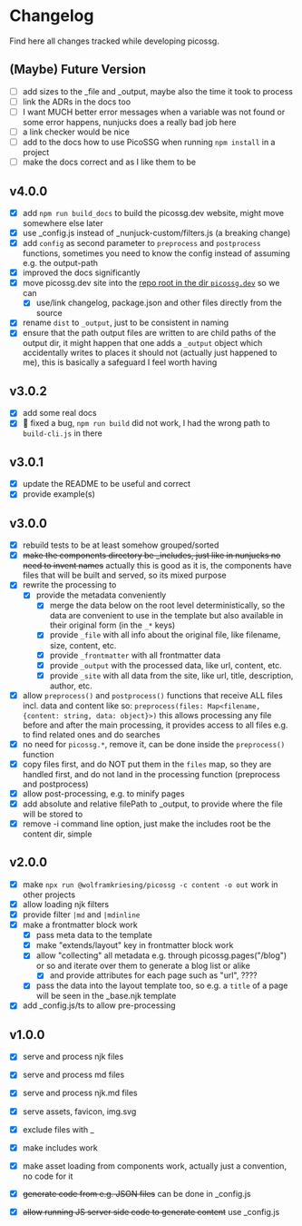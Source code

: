# Changelog

Find here all changes tracked while developing picossg.

## (Maybe) Future Version

- [ ] add sizes to the _file and _output, maybe also the time it took to process
- [ ] link the ADRs in the docs too
- [ ] I want MUCH better error messages when a variable was not found or some error happens, nunjucks does a really bad job here
- [ ] a link checker would be nice
- [ ] add to the docs how to use PicoSSG when running `npm install` in a project
- [ ] make the docs correct and as I like them to be

## v4.0.0

- [x] add `npm run build_docs` to build the picossg.dev website, might move somewhere else later
- [x] use _config.js instead of _nunjuck-custom/filters.js (a breaking change)
- [x] add `config` as second parameter to `preprocess` and `postprocess` functions, sometimes you need to know the config instead of assuming e.g. the output-path
- [x] improved the docs significantly
- [x] move picossg.dev site into the [repo root in the dir `picossg.dev`](./picossg.dev) so we can 
  - [x] use/link changelog, package.json and other files directly from the source
- [x] rename `dist` to `_output`, just to be consistent in naming
- [x] ensure that the path output files are written to are child paths of the output dir, it might happen that one adds a `_output` 
      object which accidentally writes to places it should not (actually just happened to me), this is basically a safeguard I feel worth having

## v3.0.2

- [x] add some real docs
- [x] 🐛 fixed a bug, `npm run build` did not work, I had the wrong path to `build-cli.js` in there

## v3.0.1

- [x] update the README to be useful and correct
- [x] provide example(s)

## v3.0.0

- [x] rebuild tests to be at least somehow grouped/sorted
- [x] ~~make the components directory be _includes, just like in nunjucks no need to invent names~~ actually this is good as it is, the components have files that will be built and served, so its mixed purpose
- [x] rewrite the processing to
  - [x] provide the metadata conveniently
    - [x] merge the data below on the root level deterministically, so the data are convenient to use in the template but also available in their original form (in the `_*` keys)
    - [x] provide `_file` with all info about the original file, like filename, size, content, etc.
    - [x] provide `_frontmatter` with all frontmatter data
    - [x] provide `_output` with the processed data, like url, content, etc.
    - [x] provide `_site` with all data from the site, like url, title, description, author, etc.
- [x] allow `preprocess()` and `postprocess()` functions that receive ALL files incl. data and content
  like so: `preprocess(files: Map<filename, {content: string, data: object}>)`
  this allows processing any file before and after the main processing, it provides access to all files e.g. to find related ones and do searches
- [x] no need for `picossg.*`, remove it, can be done inside the `preprocess()` function
- [x] copy files first, and do NOT put them in the `files` map, so they are handled first, and do not land in the processing function (preprocess and postprocess)
- [x] allow post-processing, e.g. to minify pages
- [x] add absolute and relative filePath to _output, to provide where the file will be stored to
- [x] remove -i command line option, just make the includes root be the content dir, simple

## v2.0.0

- [x] make `npx run @wolframkriesing/picossg -c content -o out` work in other projects
- [x] allow loading njk filters
- [x] provide filter `|md` and `|mdinline`
- [x] make a frontmatter block work
  - [x] pass meta data to the template
  - [x] make "extends/layout" key in frontmatter block work
  - [x] allow "collecting" all metadata e.g. through picossg.pages("/blog") or so and iterate over them to generate a blog list or alike
    - [x] and provide attributes for each page such as "url", ????
  - [x] pass the data into the layout template too, so e.g. a `title` of a page will be seen in the _base.njk template
- [x] add _config.js/ts to allow pre-processing 

## v1.0.0

- [x] serve and process njk files
- [x] serve and process md files
- [x] serve and process njk.md files
- [x] serve assets, favicon, img.svg
- [x] exclude files with _
- [x] make includes work
- [x] make asset loading from components work, actually just a convention, no code for it
- [x] ~~generate code from e.g. JSON files~~ can be done in _config.js
- [x] ~~allow running JS server side code to generate content~~ use _config.js

